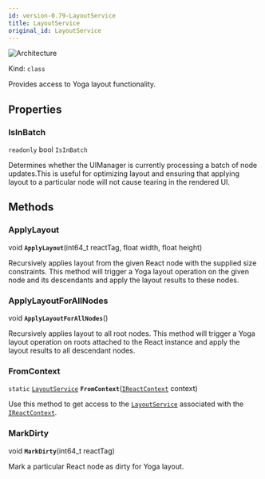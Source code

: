```yaml
---
id: version-0.79-LayoutService
title: LayoutService
original_id: LayoutService
---
```


![Architecture](https://img.shields.io/badge/architecture-old_only-yellow)

Kind: `class`

Provides access to Yoga layout functionality.

## Properties
### IsInBatch
`readonly`  bool `IsInBatch`

Determines whether the UIManager is currently processing a batch of node updates.This is useful for optimizing layout and ensuring that applying layout to a particular node will not cause tearing in the rendered UI.

## Methods
### ApplyLayout
void **`ApplyLayout`**(int64_t reactTag, float width, float height)

Recursively applies layout from the given React node with the supplied size constraints. This method will trigger a Yoga layout operation on the given node and its descendants and apply the layout results to these nodes.

### ApplyLayoutForAllNodes
void **`ApplyLayoutForAllNodes`**()

Recursively applies layout to all root nodes. This method will trigger a Yoga layout operation on roots attached to the React instance and apply the layout results to all descendant nodes.

### FromContext
`static` [`LayoutService`](LayoutService) **`FromContext`**([`IReactContext`](IReactContext) context)

Use this method to get access to the [`LayoutService`](LayoutService) associated with the [`IReactContext`](IReactContext).

### MarkDirty
void **`MarkDirty`**(int64_t reactTag)

Mark a particular React node as dirty for Yoga layout.
